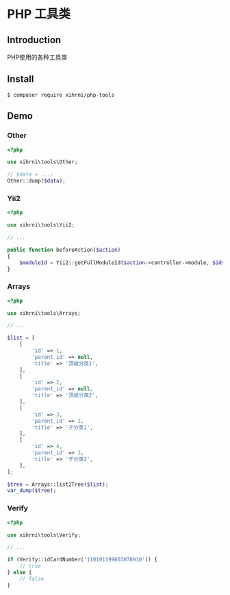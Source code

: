 # PHP 工具类

## Introduction
PHP使用的各种工具类

## Install
```composer
$ composer require xihrni/php-tools
```

## Demo
### Other
```php
<?php

use xihrni\tools\Other;

// $data = ...;
Other::dump($data);
```

### Yii2
```php
<?php

use xihrni\tools\Yii2;

// ...

public function beforeAction($action)
{
    $moduleId = Yii2::getFullModuleId($action->controller->module, $ids = []);
}
```

### Arrays
```php
<?php

use xihrni\tools\Arrays;

// ...

$list = [
    [
        'id' => 1,
        'parent_id' => null,
        'title' => '顶级分类1',
    ],
    [
        'id' => 2,
        'parent_id' => null,
        'title' => '顶级分类2',
    ],
    [
        'id' => 3,
        'parent_id' => 1,
        'title' => '子分类1',
    ],
    [
        'id' => 4,
        'parent_id' => 3,
        'title' => '子分类2',
    ],
];

$tree = Arrays::list2Tree($list);
var_dump($tree);
```

### Verify
```php
<?php

use xihrni\tools\Verify;

// ...

if (Verify::idCardNumber('110101199003078910')) {
    // true
} else {
    // false
}
```